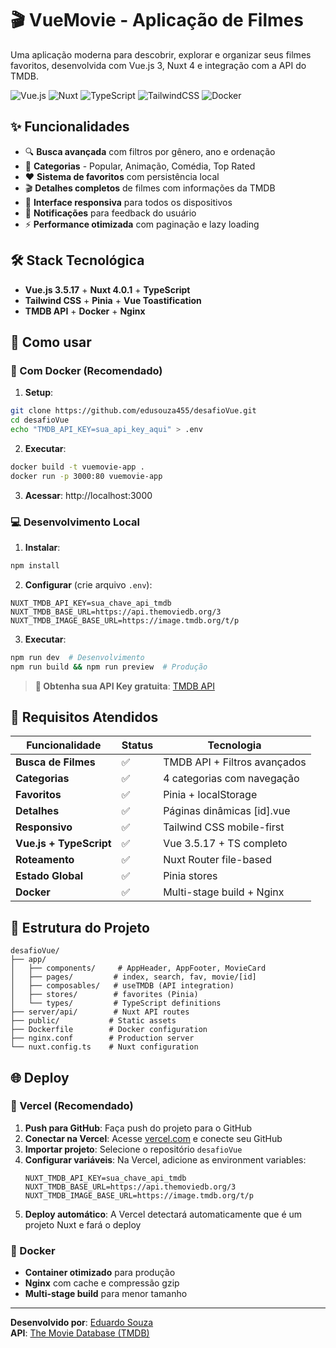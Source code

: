 # 🎬 VueMovie - Aplicação de Filmes

Uma aplicação moderna para descobrir, explorar e organizar seus filmes favoritos, desenvolvida com Vue.js 3, Nuxt 4 e integração com a API do TMDB.

![Vue.js](https://img.shields.io/badge/Vue.js-4FC08D?style=for-the-badge&logo=vue.js&logoColor=white)
![Nuxt](https://img.shields.io/badge/Nuxt-00DC82?style=for-the-badge&logo=nuxt.js&logoColor=white)
![TypeScript](https://img.shields.io/badge/TypeScript-007ACC?style=for-the-badge&logo=typescript&logoColor=white)
![TailwindCSS](https://img.shields.io/badge/Tailwind_CSS-38B2AC?style=for-the-badge&logo=tailwind-css&logoColor=white)
![Docker](https://img.shields.io/badge/Docker-2496ED?style=for-the-badge&logo=docker&logoColor=white)

## ✨ Funcionalidades

- 🔍 **Busca avançada** com filtros por gênero, ano e ordenação
- 📂 **Categorias** - Popular, Animação, Comédia, Top Rated
- ❤️ **Sistema de favoritos** com persistência local
- 🎬 **Detalhes completos** de filmes com informações da TMDB
- 📱 **Interface responsiva** para todos os dispositivos
- 🔔 **Notificações** para feedback do usuário
- ⚡ **Performance otimizada** com paginação e lazy loading

## 🛠 Stack Tecnológica

- **Vue.js 3.5.17** + **Nuxt 4.0.1** + **TypeScript**
- **Tailwind CSS** + **Pinia** + **Vue Toastification**
- **TMDB API** + **Docker** + **Nginx**

## 🚀 Como usar

### 🐳 Com Docker (Recomendado)

1. **Setup**:
```bash
git clone https://github.com/edusouza455/desafioVue.git
cd desafioVue
echo "TMDB_API_KEY=sua_api_key_aqui" > .env
```

2. **Executar**:
```bash
docker build -t vuemovie-app .
docker run -p 3000:80 vuemovie-app
```

3. **Acessar**: http://localhost:3000

### 💻 Desenvolvimento Local

1. **Instalar**:
```bash
npm install
```

2. **Configurar** (crie arquivo `.env`):
```env
NUXT_TMDB_API_KEY=sua_chave_api_tmdb
NUXT_TMDB_BASE_URL=https://api.themoviedb.org/3
NUXT_TMDB_IMAGE_BASE_URL=https://image.tmdb.org/t/p
```

3. **Executar**:
```bash
npm run dev  # Desenvolvimento
npm run build && npm run preview  # Produção
```

> **📝 Obtenha sua API Key gratuita**: [TMDB API](https://www.themoviedb.org/settings/api)

## 🎯 Requisitos Atendidos

| Funcionalidade | Status | Tecnologia |
|----------------|--------|------------|
| **Busca de Filmes** | ✅ | TMDB API + Filtros avançados |
| **Categorias** | ✅ | 4 categorias com navegação |
| **Favoritos** | ✅ | Pinia + localStorage |
| **Detalhes** | ✅ | Páginas dinâmicas [id].vue |
| **Responsivo** | ✅ | Tailwind CSS mobile-first |
| **Vue.js + TypeScript** | ✅ | Vue 3.5.17 + TS completo |
| **Roteamento** | ✅ | Nuxt Router file-based |
| **Estado Global** | ✅ | Pinia stores |
| **Docker** | ✅ | Multi-stage build + Nginx |

## 📁 Estrutura do Projeto

```
desafioVue/
├── app/
│   ├── components/     # AppHeader, AppFooter, MovieCard
│   ├── pages/         # index, search, fav, movie/[id]
│   ├── composables/   # useTMDB (API integration)
│   ├── stores/        # favorites (Pinia)
│   └── types/         # TypeScript definitions
├── server/api/        # Nuxt API routes
├── public/           # Static assets
├── Dockerfile        # Docker configuration
├── nginx.conf        # Production server
└── nuxt.config.ts    # Nuxt configuration
```

## 🌐 Deploy

### 🚀 Vercel (Recomendado)

1. **Push para GitHub**: Faça push do projeto para o GitHub
2. **Conectar na Vercel**: Acesse [vercel.com](https://vercel.com) e conecte seu GitHub
3. **Importar projeto**: Selecione o repositório `desafioVue`
4. **Configurar variáveis**: Na Vercel, adicione as environment variables:
   ```
   NUXT_TMDB_API_KEY=sua_chave_api_tmdb
   NUXT_TMDB_BASE_URL=https://api.themoviedb.org/3
   NUXT_TMDB_IMAGE_BASE_URL=https://image.tmdb.org/t/p
   ```
5. **Deploy automático**: A Vercel detectará automaticamente que é um projeto Nuxt e fará o deploy

### 🐳 Docker
- **Container otimizado** para produção
- **Nginx** com cache e compressão gzip
- **Multi-stage build** para menor tamanho

---

**Desenvolvido por**: [Eduardo Souza](https://github.com/edusouza455)  
**API**: [The Movie Database (TMDB)](https://www.themoviedb.org/)
